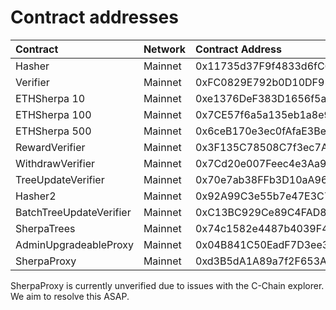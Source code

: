 # Contract addresses

| Contract | Network | Contract Address |
| :--- | :--- | :--- |
| Hasher | Mainnet | 0x11735d37F9f4833d6fC6C81634e24D5CE25AfE1D |
| Verifier | Mainnet | 0xFC0829E792b0D10DF95B895d56FaD4712DA30B25 |
| ETHSherpa 10 | Mainnet | 0xe1376DeF383D1656f5a40B6ba31F8C035BFc26Aa |
| ETHSherpa 100 | Mainnet | 0x7CE57f6a5a135eb1a8e9640Af1eff9665ade00D9 |
| ETHSherpa 500 | Mainnet | 0x6ceB170e3ec0fAfaE3Be5A02FEFb81F524FE85C5 |
| RewardVerifier | Mainnet | 0x3F135C78508C7f3ec7Ac055f7BDc0139a9691041 |
| WithdrawVerifier | Mainnet | 0x7Cd20e007Feec4e3Aa9a93fA7087f6588C642411 |
| TreeUpdateVerifier | Mainnet | 0x70e7ab38FFb3D10aA96CEB9c9Cc3Ec79c9A49E87 |
| Hasher2 | Mainnet | 0x92A99C3e55b7e47E3C76Ff8D24B508f99B316E12 |
| BatchTreeUpdateVerifier | Mainnet | 0xC13BC929Ce89C4FAD812fBdbB98D920C1547050c |
| SherpaTrees | Mainnet | 0x74c1582e4487b4039F4203F4DC64cE5150E2Ae46 |
| AdminUpgradeableProxy | Mainnet | 0x04B841C50EadF7D3ee3cDaaF384Db961A3ACD61B |
| SherpaProxy | Mainnet | 0xd3B5dA1A89a7f2F653A7FacB68170Eb9E18c1a4b |

SherpaProxy is currently unverified due to issues with the C-Chain explorer. We aim to resolve this ASAP.

